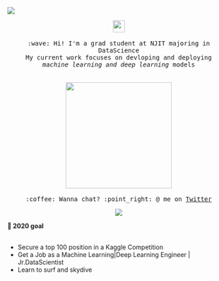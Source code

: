 ![](https://visitor-badge.glitch.me/badge?page_id=gonnuru.gonnuru)

<p align="center">
  <img src="https://user-images.githubusercontent.com/5679180/79618120-0daffb80-80be-11ea-819e-d2b0fa904d07.gif" width="27px">
  <br><br>
  <samp>
    :wave: Hi! I'm a grad student at NJIT majoring in DataScience
    <br>My current work focuses on devloping and deploying
      <br><em>machine learning and deep learning</em> models
    <br><br><br>
    <img src="https://i.imgur.com/kdKhgx6.gif" width="240px" align="center">
    <br><br>:coffee: Wanna chat? :point_right: @ me on <a href="https://twitter.com/GonnuruSampath">Twitter</a>
  </samp>
</p>

<p align="center"><img src= "https://github-readme-stats.vercel.app/api?username=gonnuru&show_icons=true"></p>

**:telescope: 2020 goal**<br><br>
- Secure a top 100 position in a Kaggle Competition
- Get a Job as a Machine Learning|Deep Learning Engineer | Jr.DataScientist
- Learn to surf and skydive
